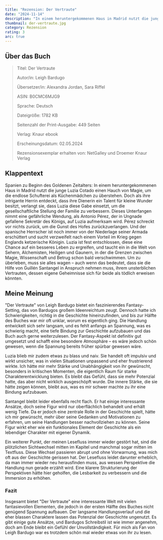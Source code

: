 ```yaml
---
title: "Rezension: Der Vertraute"
date: "2024-11-14"
description: "In einem heruntergekommenen Haus in Madrid nutzt die junge Luzia Cotado einen Hauch von Magie, um die endlose Schufterei als Küchenmädchen zu überstehen. Doch als ihre intrigante Herrin entdeckt, dass ihre Dienerin ein Talent für kleine Wunder besitzt, verlangt sie, dass Luzia diese Gabe einsetzt, um die gesellschaftliche Stellung der Familie zu verbessern. Dieses Unterfangen nimmt eine gefährliche Wendung, als Antonio Pérez, der in Ungnade gefallene Sekretär des Königs, auf Luzia aufmerksam wird..."
thumbnail: der-vertraute.jpg
category: Rezension
rating: 3
arc: true
---
```


## Über das Buch

> Titel: Der Vertraute
>
> Autor/in: Leigh Bardugo
>
> Übersetzer/in: Alexandra Jordan, Sara Riffel
>
> ASIN: B0CMC6MJG9
>
> Sprache: Deutsch
>
> Dateigröße: 1782 KB
>
> Seitenzahl der Print-Ausgabe: 449 Seiten
>
> Verlag: Knaur ebook
>
> Erscheinungsdatum: 02.05.2024
>
> Rezensionsexemplar erhalten von: NetGalley und Droemer Knaur Verlag

## Klappentext

Spanien zu Beginn des Goldenen Zeitalters: In einem heruntergekommenen Haus in Madrid nutzt die junge Luzia Cotado einen Hauch von Magie, um die endlose Schufterei als Küchenmädchen zu überstehen. Doch als ihre intrigante Herrin entdeckt, dass ihre Dienerin ein Talent für kleine Wunder besitzt, verlangt sie, dass Luzia diese Gabe einsetzt, um die gesellschaftliche Stellung der Familie zu verbessern. Dieses Unterfangen nimmt eine gefährliche Wendung, als Antonio Pérez, der in Ungnade gefallene Sekretär des Königs, auf Luzia aufmerksam wird. Pérez schreckt vor nichts zurück, um die Gunst des Hofes zurückzuerlangen. Und der spanische Herrscher ist noch immer von der Niederlage seiner Armada erschüttert und sucht verzweifelt nach einem Vorteil im Krieg gegen Englands ketzerische Königin. 
Luzia ist fest entschlossen, diese eine Chance auf ein besseres Leben zu ergreifen, und taucht ein in die Welt von Sehern, Alchemisten, Heiligen und Gaunern, in der die Grenzen zwischen Magie, Wissenschaft und Betrug schon bald verschwimmen. Um zu überleben, muss sie alles wagen – auch wenn das bedeutet, dass sie die Hilfe von Guillén Santangel in Anspruch nehmen muss, ihrem unsterblichen Vertrauten, dessen eigene Geheimnisse sich für beide als tödlich erweisen könnten.

## Meine Meinung

"Der Vertraute" von Leigh Bardugo bietet ein faszinierendes Fantasy-Setting, das von Bardugos großem Ideenreichtum zeugt. Dennoch hatte ich Schwierigkeiten, richtig in die Geschichte hineinzufinden, und bis zur Hälfte des Buches war mir oft unklar, worum es eigentlich ging. Die Handlung entwickelt sich sehr langsam, und es fehlt anfangs an Spannung, was es schwierig macht, eine tiefe Bindung zur Geschichte aufzubauen und das Buch auch gerne weiterzulesen. Der Fantasy-Aspekt ist definitiv gut umgesetzt und schafft eine besondere Atmosphäre – es wäre jedoch schön gewesen, wenn die Spannung bereits früher spürbar gewesen wäre.

Luzia blieb mir zudem etwas zu blass und naiv. Sie handelt oft impulsiv und wirkt unsicher, was in vielen Situationen unpassend und eher frustrierend wirkte. Ich hätte mir mehr Stärke und Unabhängigkeit von ihr gewünscht, besonders in kritischen Momenten, die eigentlich Raum für starke Charakterentwicklung bieten. Es bleibt das Gefühl, dass sie mehr Potenzial hatte, das aber nicht wirklich ausgeschöpft wurde. Die innere Stärke, die sie hätte zeigen können, bleibt aus, was es mir schwer machte zu ihr eine Bindung aufzubauen.

Santangel bleibt leider ebenfalls recht flach. Er hat einige interessante Ansätze, doch seine Figur wird nur oberflächlich behandelt und erhält wenig Tiefe. Da er jedoch eine zentrale Rolle in der Geschichte spielt, hätte ich mir gewünscht, mehr über seine Gedanken und Motivationen zu erfahren, um seine Handlungen besser nachvollziehen zu können. Seine Figur wirkt eher wie ein funktionales Element der Geschichte als ein lebendiger Charakter mit eigener Dynamik.

Ein weiterer Punkt, der meinen Lesefluss immer wieder gestört hat, sind die plötzlichen Sichtwechsel mitten im Kapitel und manchmal sogar mitten im Textfluss. Diese Wechsel passieren abrupt und ohne Vorwarnung, was mich oft aus der Geschichte gerissen hat. Der Lesefluss leidet darunter erheblich, da man immer wieder neu herausfinden muss, aus wessen Perspektive die Handlung nun gerade erzählt wird. Eine klarere Strukturierung der Perspektiven hätte hier geholfen, die Lesbarkeit zu verbessern und die Immersion zu erhöhen.

### Fazit
Insgesamt bietet "Der Vertraute" eine interessante Welt mit vielen fantasievollen Elementen, die jedoch in der ersten Hälfte des Buches nicht genügend Spannung aufbauen. Der langsame Handlungsverlauf und die eher blassen Charaktere lassen das Potenzial der Geschichte ungenutzt. Es gibt einige gute Ansätze, und Bardugos Schreibstil ist wie immer angenehm, doch am Ende bleibt ein Gefühl der Unvollständigkeit. Für mich als Fan von Leigh Bardugo war es trotzdem schön mal wieder etwas von ihr zu lesen.
